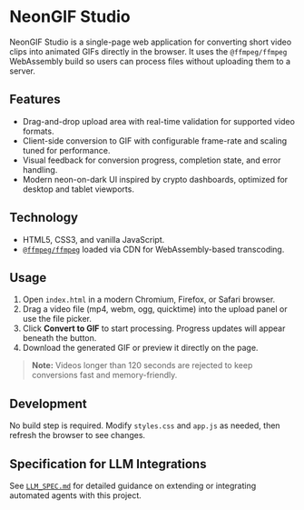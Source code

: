 # NeonGIF Studio

NeonGIF Studio is a single-page web application for converting short video clips into animated GIFs directly in the browser. It uses the `@ffmpeg/ffmpeg` WebAssembly build so users can process files without uploading them to a server.

## Features

- Drag-and-drop upload area with real-time validation for supported video formats.
- Client-side conversion to GIF with configurable frame-rate and scaling tuned for performance.
- Visual feedback for conversion progress, completion state, and error handling.
- Modern neon-on-dark UI inspired by crypto dashboards, optimized for desktop and tablet viewports.

## Technology

- HTML5, CSS3, and vanilla JavaScript.
- [`@ffmpeg/ffmpeg`](https://github.com/ffmpegwasm/ffmpeg.wasm) loaded via CDN for WebAssembly-based transcoding.

## Usage

1. Open `index.html` in a modern Chromium, Firefox, or Safari browser.
2. Drag a video file (mp4, webm, ogg, quicktime) into the upload panel or use the file picker.
3. Click **Convert to GIF** to start processing. Progress updates will appear beneath the button.
4. Download the generated GIF or preview it directly on the page.

> **Note:** Videos longer than 120 seconds are rejected to keep conversions fast and memory-friendly.

## Development

No build step is required. Modify `styles.css` and `app.js` as needed, then refresh the browser to see changes.

## Specification for LLM Integrations

See [`LLM_SPEC.md`](./LLM_SPEC.md) for detailed guidance on extending or integrating automated agents with this project.
